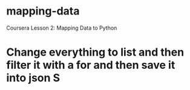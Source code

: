 # mapping-data
Coursera Lesson 2: Mapping Data to Python

# Change everything to list and then filter it with a for and then save it into json S
